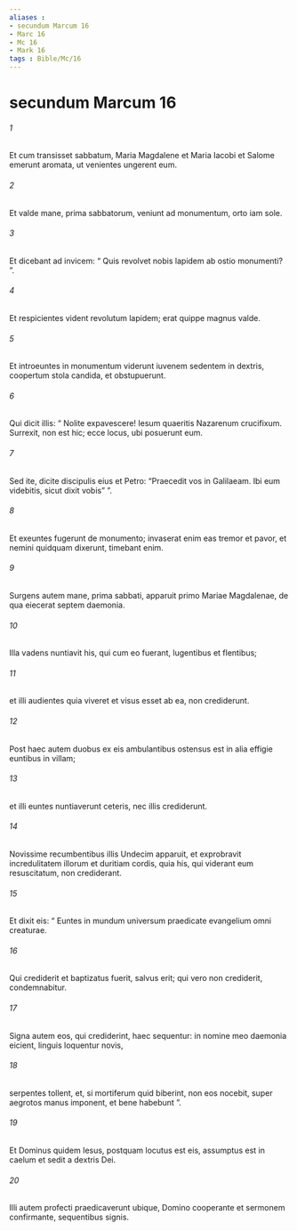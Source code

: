 ```yaml
---
aliases : 
- secundum Marcum 16
- Marc 16
- Mc 16
- Mark 16
tags : Bible/Mc/16
---
```


# secundum Marcum 16

###### 1
Et cum transisset sabbatum, Maria Magdalene et Maria Iacobi et Salome emerunt aromata, ut venientes ungerent eum. 
###### 2
Et valde mane, prima sabbatorum, veniunt ad monumentum, orto iam sole. 
###### 3
Et dicebant ad invicem: “ Quis revolvet nobis lapidem ab ostio monumenti? ”. 
###### 4
Et respicientes vident revolutum lapidem; erat quippe magnus valde. 
###### 5
Et introeuntes in monumentum viderunt iuvenem sedentem in dextris, coopertum stola candida, et obstupuerunt. 
###### 6
Qui dicit illis: “ Nolite expavescere! Iesum quaeritis Nazarenum crucifixum. Surrexit, non est hic; ecce locus, ubi posuerunt eum. 
###### 7
Sed ite, dicite discipulis eius et Petro: “Praecedit vos in Galilaeam. Ibi eum videbitis, sicut dixit vobis” ”. 
###### 8
Et exeuntes fugerunt de monumento; invaserat enim eas tremor et pavor, et nemini quidquam dixerunt, timebant enim.
###### 9
Surgens autem mane, prima sabbati, apparuit primo Mariae Magdalenae, de qua eiecerat septem daemonia. 
###### 10
Illa vadens nuntiavit his, qui cum eo fuerant, lugentibus et flentibus; 
###### 11
et illi audientes quia viveret et visus esset ab ea, non crediderunt. 
###### 12
Post haec autem duobus ex eis ambulantibus ostensus est in alia effigie euntibus in villam; 
###### 13
et illi euntes nuntiaverunt ceteris, nec illis crediderunt.
###### 14
Novissime recumbentibus illis Undecim apparuit, et exprobravit incredulitatem illorum et duritiam cordis, quia his, qui viderant eum resuscitatum, non crediderant. 
###### 15
Et dixit eis: “ Euntes in mundum universum praedicate evangelium omni creaturae. 
###### 16
Qui crediderit et baptizatus fuerit, salvus erit; qui vero non crediderit, condemnabitur. 
###### 17
Signa autem eos, qui crediderint, haec sequentur: in nomine meo daemonia eicient, linguis loquentur novis, 
###### 18
serpentes tollent, et, si mortiferum quid biberint, non eos nocebit, super aegrotos manus imponent, et bene habebunt ”.
###### 19
Et Dominus quidem Iesus, postquam locutus est eis, assumptus est in caelum et sedit a dextris Dei.
###### 20
Illi autem profecti praedicaverunt ubique, Domino cooperante et sermonem confirmante, sequentibus signis.
